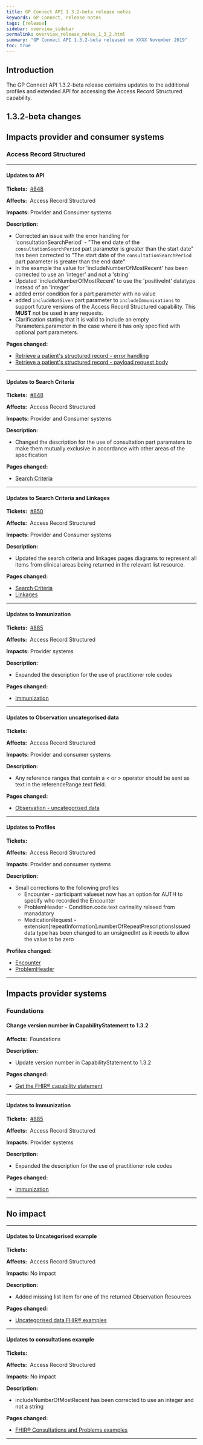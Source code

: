 ```yaml
---
title: GP Connect API 1.3.2-beta release notes
keywords: GP Connect, release notes
tags: [release]
sidebar: overview_sidebar
permalink: overview_release_notes_1_3_2.html
summary: "GP Connect API 1.3.2-beta released on XXXX November 2019"
toc: true
---
```


## Introduction ##

The GP Connect API 1.3.2-beta release contains updates to the additional profiles and extended API for accessing the Access Record Structured capability.


## 1.3.2-beta changes ##

## Impacts provider and consumer systems ##

### Access Record Structured ###

---

#### Updates to API

**Tickets:**&nbsp; [#848](https://github.com/nhsconnect/gpconnect/issues/848)

**Affects:**&nbsp; Access Record Structured

**Impacts:** Provider and Consumer systems

**Description:**

- Corrected an issue with the error handling for 'consultationSearchPeriod' - "The end date of the `consultationSearchPeriod` part parameter is greater than the start date" has been corrected to "The start date of the `consultationSearchPeriod` part parameter is greater than the end date"
- In the example the value for 'includeNumberOfMostRecent' has been corrected to use an 'integer' and not a 'string'
- Updated 'includeNumberOfMostRecent' to use the 'positiveInt' datatype instead of an 'integer'
- added error condition for a part parameter with no value
- added `includeNotGiven` part parameter to `includeImmunisations` to support future versions of the Access Record Structured capability. This **MUST** not be used in any requests.
- Clarification stating that it is valid to include an empty Parameters.parameter in the case where it has only specified with optional part parameters.

**Pages changed:**
- [Retrieve a patient's structured record - error handling](accessrecord_structured_development_retrieve_patient_record.html#error-handling)
- [Retrieve a patient's structured record - payload request body](accessrecord_structured_development_retrieve_patient_record.html#payload-request-body)

---

#### Updates to Search Criteria

**Tickets:**&nbsp; [#848](https://github.com/nhsconnect/gpconnect/issues/848)

**Affects:**&nbsp; Access Record Structured

**Impacts:** Provider and Consumer systems

**Description:**

- Changed the description for the use of consultation part paramaters to make them mutually exclusive in accordance with other areas of the specification

**Pages changed:**
- [Search Criteria](accessrecord_structured_development_search)

---

#### Updates to Search Criteria and Linkages

**Tickets:**&nbsp; [#850](https://github.com/nhsconnect/gpconnect/issues/850)

**Affects:**&nbsp; Access Record Structured

**Impacts:** Provider and Consumer systems

**Description:**

- Updated the search criteria and linkages pages diagrams to represent all items from clinical areas being returned in the relevant list resource.

**Pages changed:**
- [Search Criteria](accessrecord_structured_development_search)
- [Linkages](accessrecord_structured_development_linkages)

---

#### Updates to Immunization

**Tickets:**&nbsp; [#885](https://github.com/nhsconnect/gpconnect/issues/885)

**Affects:**&nbsp; Access Record Structured

**Impacts:** Provider systems

**Description:**

- Expanded the description for the use of practitioner role codes

**Pages changed:**
- [Immunization](accessrecord_structured_development_immunization.html#practitionerrole)

---

#### Updates to Observation uncategorised data

**Tickets:**&nbsp;

**Affects:**&nbsp; Access Record Structured

**Impacts:** Provider and consumer systems

**Description:**

- Any reference ranges that contain a < or > operator should be sent as text in the referenceRange.text field.

**Pages changed:**
- [Observation - uncategorised data](accessrecord_structured_development_observation_uncategoriseddata)

---

#### Updates to Profiles

**Tickets:**&nbsp;

**Affects:**&nbsp; Access Record Structured

**Impacts:** Provider and consumer systems

**Description:**

- Small corrections to the following profiles
  - Encounter - participant valueset now has an option for AUTH to specify who recorded the Encounter
  - ProblemHeader - Condition.code.text carinality relaxed from manadatory
  - MedicationRequest - extension[repeatInformation].numberOfRepeatPrescriptionsIssued data type has been changed to an unsignedInt as it needs to allow the value to be zero

**Profiles changed:**
- [Encounter](accessrecord_structured_development_immunization.html#practitionerrole)
- [ProblemHeader](accessrecord_structured_development_immunization.html#practitionerrole)

---

## Impacts provider systems ##

### Foundations ###

#### Change version number in CapabilityStatement to 1.3.2 ####

**Affects:**&nbsp; Foundations

**Description:**

- Update version number in CapabilityStatement to 1.3.2

**Pages changed:**

- [Get the FHIR&reg; capability statement](foundations_use_case_get_the_fhir_capability_statement.html)

---

#### Updates to Immunization

**Tickets:**&nbsp; [#885](https://github.com/nhsconnect/gpconnect/issues/885)

**Affects:**&nbsp; Access Record Structured

**Impacts:** Provider systems

**Description:**

- Expanded the description for the use of practitioner role codes

**Pages changed:**
- [Immunization](accessrecord_structured_development_immunization.html#practitionerrole)

---

## No impact ##

---

#### Updates to Uncategorised example

**Tickets:**&nbsp;

**Affects:**&nbsp; Access Record Structured

**Impacts:** No impact

**Description:**

- Added missing list item for one of the returned Observation Resources

**Pages changed:**
- [Uncategorised data FHIR® examples](accessrecord_structured_development_fhir_examples_uncategorised.html)

---

#### Updates to consultations example

**Tickets:**&nbsp;

**Affects:**&nbsp; Access Record Structured

**Impacts:** No impact

**Description:**

- includeNumberOfMostRecent has been corrected to use an integer and not a string

**Pages changed:**
- [FHIR® Consultations and Problems examples](accessrecord_structured_development_fhir_examples_consultations.html)

---

